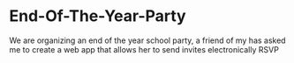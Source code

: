 # End-Of-The-Year-Party
We are organizing an end of the year school party, a friend of my has asked me to create a web app that allows her to send invites electronically RSVP 
